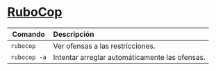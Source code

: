 # [RuboCop](https://github.com/rubocop-hq/rubocop)

| Comando       | Descripción                                    |
| ------------  | :-------------                                 |
| `rubocop`     | Ver ofensas a las restricciones.               |
| `rubocop -a`  | Intentar arreglar automáticamente las ofensas. |